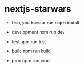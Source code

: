 # nextjs-starwars

- first, you have to run :
  npm install

- development
  npm run dev

- test
  npm run test

- build
  npm run build

- prod
  npm run prod
